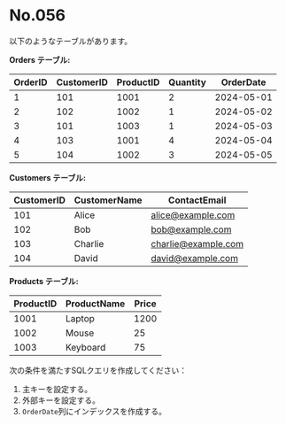 # No.056

以下のようなテーブルがあります。

**Orders テーブル:**

| OrderID | CustomerID | ProductID | Quantity | OrderDate  |
|---------|------------|-----------|----------|------------|
| 1       | 101        | 1001      | 2        | 2024-05-01 |
| 2       | 102        | 1002      | 1        | 2024-05-02 |
| 3       | 101        | 1003      | 1        | 2024-05-03 |
| 4       | 103        | 1001      | 4        | 2024-05-04 |
| 5       | 104        | 1002      | 3        | 2024-05-05 |

**Customers テーブル:**

| CustomerID | CustomerName | ContactEmail         |
|------------|--------------|----------------------|
| 101        | Alice        | alice@example.com    |
| 102        | Bob          | bob@example.com      |
| 103        | Charlie      | charlie@example.com  |
| 104        | David        | david@example.com    |

**Products テーブル:**

| ProductID | ProductName | Price |
|-----------|-------------|-------|
| 1001      | Laptop      | 1200  |
| 1002      | Mouse       | 25    |
| 1003      | Keyboard    | 75    |

次の条件を満たすSQLクエリを作成してください：

1. 主キーを設定する。
2. 外部キーを設定する。
3. `OrderDate`列にインデックスを作成する。
